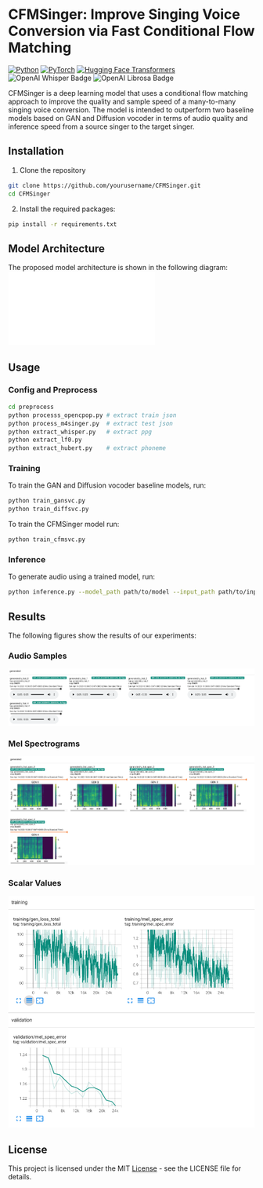 # CFMSinger: Improve Singing Voice Conversion via Fast Conditional Flow Matching
[![Python](https://img.shields.io/badge/Python-3.8-blue.svg)](https://www.python.org/downloads/release/python-380/) [![PyTorch](https://img.shields.io/badge/PyTorch-1.13.0-blue.svg)](https://pytorch.org/) [![Hugging Face Transformers](https://img.shields.io/badge/Transformers-4.11.3-brightgreen.svg)](https://huggingface.co/transformers/) ![OpenAI Whisper Badge](https://img.shields.io/badge/OpenAI-Whisper-8f00b3.svg) ![OpenAI Librosa Badge](https://img.shields.io/badge/OpenAI-Librosa-FF6600.svg)


CFMSinger is a deep learning model that uses a conditional flow matching approach to improve the quality and sample speed of a many-to-many singing voice conversion. The model is intended to outperform two baseline models based on GAN and Diffusion vocoder in terms of audio quality and inference speed from a source singer to the target singer.


## Installation
1. Clone the repository
```bash
git clone https://github.com/yourusername/CFMSinger.git
cd CFMSinger
```
2. Install the required packages:
```bash
pip install -r requirements.txt
```

## Model Architecture
The proposed model architecture is shown in the following diagram:
![Model Architecture](assets/nlp.pdf)

## Usage
### Config and Preprocess
```bash
cd preprocess
python processs_opencpop.py # extract train json
python process_m4singer.py  # extract test json
python extract_whisper.py   # extract ppg
python extract_lf0.py
python extract_hubert.py    # extract phoneme
```


### Training
To train the GAN and Diffusion vocoder baseline models, run:
```bash
python train_gansvc.py
python train_diffsvc.py
```

To train the CFMSinger model run:
```bash
python train_cfmsvc.py
```

### Inference
To generate audio using a trained model, run:
```bash
python inference.py --model_path path/to/model --input_path path/to/input --output_path path/to/output
```

## Results
The following figures show the results of our experiments:

### Audio Samples
![Audio Samples](assets/tb_audio.png)

### Mel Spectrograms
![Mel Spectrograms](assets/tb_mel.png)

### Scalar Values
![Scalar Values](assets/tb_scalar.png)

## License
This project is licensed under the MIT [License](LICENSE) - see the LICENSE file for details.

